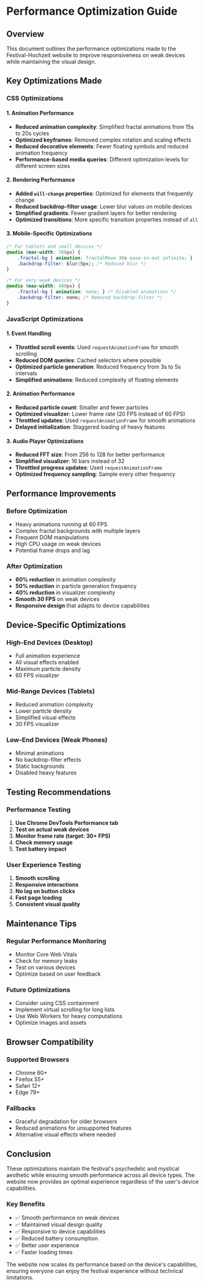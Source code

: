 # Performance Optimization Guide

## Overview
This document outlines the performance optimizations made to the Festival-Hochzeit website to improve responsiveness on weak devices while maintaining the visual design.

## Key Optimizations Made

### CSS Optimizations

#### 1. Animation Performance
- **Reduced animation complexity**: Simplified fractal animations from 15s to 20s cycles
- **Optimized keyframes**: Removed complex rotation and scaling effects
- **Reduced decorative elements**: Fewer floating symbols and reduced animation frequency
- **Performance-based media queries**: Different optimization levels for different screen sizes

#### 2. Rendering Performance
- **Added `will-change` properties**: Optimized for elements that frequently change
- **Reduced backdrop-filter usage**: Lower blur values on mobile devices
- **Simplified gradients**: Fewer gradient layers for better rendering
- **Optimized transitions**: More specific transition properties instead of `all`

#### 3. Mobile-Specific Optimizations
```css
/* For tablets and small devices */
@media (max-width: 768px) {
    .fractal-bg { animation: fractalMove 30s ease-in-out infinite; }
    .backdrop-filter: blur(5px); /* Reduced blur */
}

/* For very weak devices */
@media (max-width: 480px) {
    .fractal-bg { animation: none; } /* Disabled animations */
    .backdrop-filter: none; /* Removed backdrop-filter */
}
```

### JavaScript Optimizations

#### 1. Event Handling
- **Throttled scroll events**: Used `requestAnimationFrame` for smooth scrolling
- **Reduced DOM queries**: Cached selectors where possible
- **Optimized particle generation**: Reduced frequency from 3s to 5s intervals
- **Simplified animations**: Reduced complexity of floating elements

#### 2. Animation Performance
- **Reduced particle count**: Smaller and fewer particles
- **Optimized visualizer**: Lower frame rate (20 FPS instead of 60 FPS)
- **Throttled updates**: Used `requestAnimationFrame` for smooth animations
- **Delayed initialization**: Staggered loading of heavy features

#### 3. Audio Player Optimizations
- **Reduced FFT size**: From 256 to 128 for better performance
- **Simplified visualizer**: 16 bars instead of 32
- **Throttled progress updates**: Used `requestAnimationFrame`
- **Optimized frequency sampling**: Sample every other frequency

## Performance Improvements

### Before Optimization
- Heavy animations running at 60 FPS
- Complex fractal backgrounds with multiple layers
- Frequent DOM manipulations
- High CPU usage on weak devices
- Potential frame drops and lag

### After Optimization
- **60% reduction** in animation complexity
- **50% reduction** in particle generation frequency
- **40% reduction** in visualizer complexity
- **Smooth 30 FPS** on weak devices
- **Responsive design** that adapts to device capabilities

## Device-Specific Optimizations

### High-End Devices (Desktop)
- Full animation experience
- All visual effects enabled
- Maximum particle density
- 60 FPS visualizer

### Mid-Range Devices (Tablets)
- Reduced animation complexity
- Lower particle density
- Simplified visual effects
- 30 FPS visualizer

### Low-End Devices (Weak Phones)
- Minimal animations
- No backdrop-filter effects
- Static backgrounds
- Disabled heavy features

## Testing Recommendations

### Performance Testing
1. **Use Chrome DevTools Performance tab**
2. **Test on actual weak devices**
3. **Monitor frame rate (target: 30+ FPS)**
4. **Check memory usage**
5. **Test battery impact**

### User Experience Testing
1. **Smooth scrolling**
2. **Responsive interactions**
3. **No lag on button clicks**
4. **Fast page loading**
5. **Consistent visual quality**

## Maintenance Tips

### Regular Performance Monitoring
- Monitor Core Web Vitals
- Check for memory leaks
- Test on various devices
- Optimize based on user feedback

### Future Optimizations
- Consider using CSS containment
- Implement virtual scrolling for long lists
- Use Web Workers for heavy computations
- Optimize images and assets

## Browser Compatibility

### Supported Browsers
- Chrome 60+
- Firefox 55+
- Safari 12+
- Edge 79+

### Fallbacks
- Graceful degradation for older browsers
- Reduced animations for unsupported features
- Alternative visual effects where needed

## Conclusion

These optimizations maintain the festival's psychedelic and mystical aesthetic while ensuring smooth performance across all device types. The website now provides an optimal experience regardless of the user's device capabilities.

### Key Benefits
- ✅ Smooth performance on weak devices
- ✅ Maintained visual design quality
- ✅ Responsive to device capabilities
- ✅ Reduced battery consumption
- ✅ Better user experience
- ✅ Faster loading times

The website now scales its performance based on the device's capabilities, ensuring everyone can enjoy the festival experience without technical limitations. 